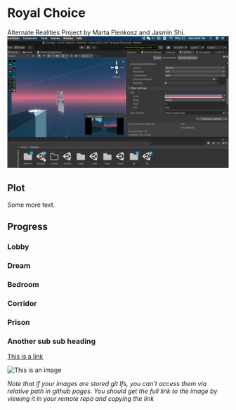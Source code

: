 # Royal Choice

Alternate Realities Project by Marta Pienkosz and Jasmin Shi. 
![ image](FogSettings.png)

## Plot

Some more text.

## Progress

### Lobby

### Dream

### Bedroom

### Corridor

### Prison


### Another sub sub heading

[This is a link](#)

![This is an image](https://c.tenor.com/gc2lhAqqhTUAAAAC/cat-hi.gif)

*Note that if your images are stored git lfs, you can't access them via relative path in github pages.  You should get the full link to the image by viewing it in your remote repo and copying the link*